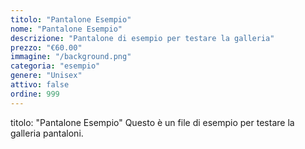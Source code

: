 ```yaml
---
titolo: "Pantalone Esempio"
nome: "Pantalone Esempio"
descrizione: "Pantalone di esempio per testare la galleria"
prezzo: "€60.00"
immagine: "/background.png"
categoria: "esempio"
genere: "Unisex"
attivo: false
ordine: 999
---
```


titolo: "Pantalone Esempio"
Questo è un file di esempio per testare la galleria pantaloni.

